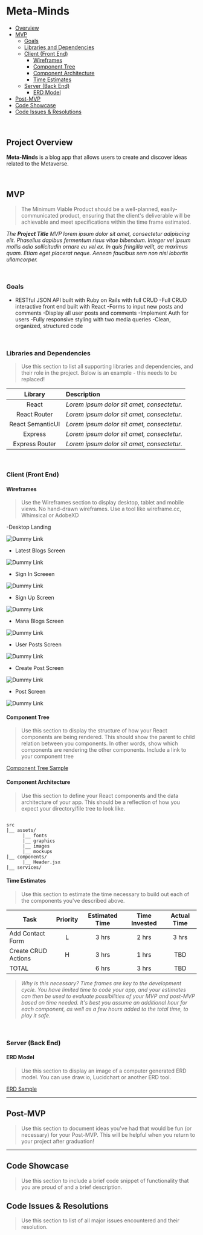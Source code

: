 # Meta-Minds
- [Overview](#overview)
- [MVP](#mvp)
  - [Goals](#goals)
  - [Libraries and Dependencies](#libraries-and-dependencies)
  - [Client (Front End)](#client-front-end)
    - [Wireframes](#wireframes)
    - [Component Tree](#component-tree)
    - [Component Architecture](#component-architecture)
    - [Time Estimates](#time-estimates)
  - [Server (Back End)](#server-back-end)
    - [ERD Model](#erd-model)
- [Post-MVP](#post-mvp)
- [Code Showcase](#code-showcase)
- [Code Issues & Resolutions](#code-issues--resolutions)

<br>

## Project Overview

**Meta-Minds** is a blog app that allows users to create and discover ideas related to the Metaverse. 


<br>

## MVP

> The Minimum Viable Product should be a well-planned, easily-communicated product, ensuring that the client's deliverable will be achievable and meet specifications within the time frame estimated.

_The **Project Title** MVP lorem ipsum dolor sit amet, consectetur adipiscing elit. Phasellus dapibus fermentum risus vitae bibendum. Integer vel ipsum mollis odio sollicitudin ornare eu vel ex. In quis fringilla velit, ac maximus quam. Etiam eget placerat neque. Aenean faucibus sem non nisi lobortis ullamcorper._

<br>

### Goals

- RESTful JSON API built with Ruby on Rails with full CRUD
-Full CRUD interactive front end built with React
-Forms to input new posts and comments
-Display all user posts and comments 
-Implement Auth for users
-Fully responsive styling with two media queries
-Clean, organized, structured code

<br>

### Libraries and Dependencies

> Use this section to list all supporting libraries and dependencies, and their role in the project. Below is an example - this needs to be replaced!

|     Library      | Description                                |
| :--------------: | :----------------------------------------- |
|      React       | _Lorem ipsum dolor sit amet, consectetur._ |
|   React Router   | _Lorem ipsum dolor sit amet, consectetur._ |
| React SemanticUI | _Lorem ipsum dolor sit amet, consectetur._ |
|     Express      | _Lorem ipsum dolor sit amet, consectetur._ |
|  Express Router  | _Lorem ipsum dolor sit amet, consectetur._ |

<br>

### Client (Front End)

#### Wireframes

> Use the Wireframes section to display desktop, tablet and mobile views. No hand-drawn wireframes. Use a tool like wireframe.cc, Whimsical or AdobeXD

-Desktop Landing 

![Dummy Link](https://res.cloudinary.com/tylerwashington98/image/upload/v1635954651/Meta-Minds/Screen_Shot_2021-11-03_at_11.43.40_AM_ndstr6.png)

- Latest Blogs Screen

![Dummy Link](https://res.cloudinary.com/tylerwashington98/image/upload/v1635954765/Meta-Minds/Screen_Shot_2021-11-03_at_11.45.17_AM_eazih9.png)

- Sign In Screeen 

![Dummy Link](https://res.cloudinary.com/tylerwashington98/image/upload/v1635954838/Meta-Minds/Screen_Shot_2021-11-03_at_11.43.59_AM_meteox.png)

- Sign Up Screen 

![Dummy Link](https://res.cloudinary.com/tylerwashington98/image/upload/v1635954892/Meta-Minds/Screen_Shot_2021-11-03_at_11.44.19_AM_pbjubs.png)

- Mana Blogs Screen

![Dummy Link](https://res.cloudinary.com/tylerwashington98/image/upload/v1635954957/Meta-Minds/Screen_Shot_2021-11-03_at_11.45.39_AM_npetxo.png)

- User Posts Screen

![Dummy Link](https://res.cloudinary.com/tylerwashington98/image/upload/v1635955172/Meta-Minds/Screen_Shot_2021-11-03_at_11.45.57_AM_xwpm8c.png)

- Create Post Screen

![Dummy Link](https://res.cloudinary.com/tylerwashington98/image/upload/v1635954493/Meta-Minds/Screen_Shot_2021-11-03_at_11.46.12_AM_idifvh.png)


- Post Screen  

![Dummy Link](https://res.cloudinary.com/tylerwashington98/image/upload/v1635955458/Meta-Minds/Screen_Shot_2021-11-03_at_11.46.37_AM_gcnkrv.png)


#### Component Tree

> Use this section to display the structure of how your React components are being rendered. This should show the parent to child relation between you components. In other words, show which components are rendering the other components. Include a link to your component tree

[Component Tree Sample](https://gist.git.generalassemb.ly/davidtwhitlatch/414107e2560ae0bb65e233570f2fe056#file-component-tree-png)

#### Component Architecture

> Use this section to define your React components and the data architecture of your app. This should be a reflection of how you expect your directory/file tree to look like. 

``` structure

src
|__ assets/
      |__ fonts
      |__ graphics
      |__ images
      |__ mockups
|__ components/
      |__ Header.jsx
|__ services/

```

#### Time Estimates

> Use this section to estimate the time necessary to build out each of the components you've described above.

| Task                | Priority | Estimated Time | Time Invested | Actual Time |
| ------------------- | :------: | :------------: | :-----------: | :---------: |
| Add Contact Form    |    L     |     3 hrs      |     2 hrs     |    3 hrs    |
| Create CRUD Actions |    H     |     3 hrs      |     1 hrs     |     TBD     |
| TOTAL               |          |     6 hrs      |     3 hrs     |     TBD     |

> _Why is this necessary? Time frames are key to the development cycle. You have limited time to code your app, and your estimates can then be used to evaluate possibilities of your MVP and post-MVP based on time needed. It's best you assume an additional hour for each component, as well as a few hours added to the total time, to play it safe._

<br>

### Server (Back End)

#### ERD Model

> Use this section to display an image of a computer generated ERD model. You can use draw.io, Lucidchart or another ERD tool.

[ERD Sample](https://drive.google.com/file/d/1kLyQTZqfcA4jjKWQexfEkG2UspyclK8Q/view)
<br>

***

## Post-MVP

> Use this section to document ideas you've had that would be fun (or necessary) for your Post-MVP. This will be helpful when you return to your project after graduation!

***

## Code Showcase

> Use this section to include a brief code snippet of functionality that you are proud of and a brief description.

## Code Issues & Resolutions

> Use this section to list of all major issues encountered and their resolution.
